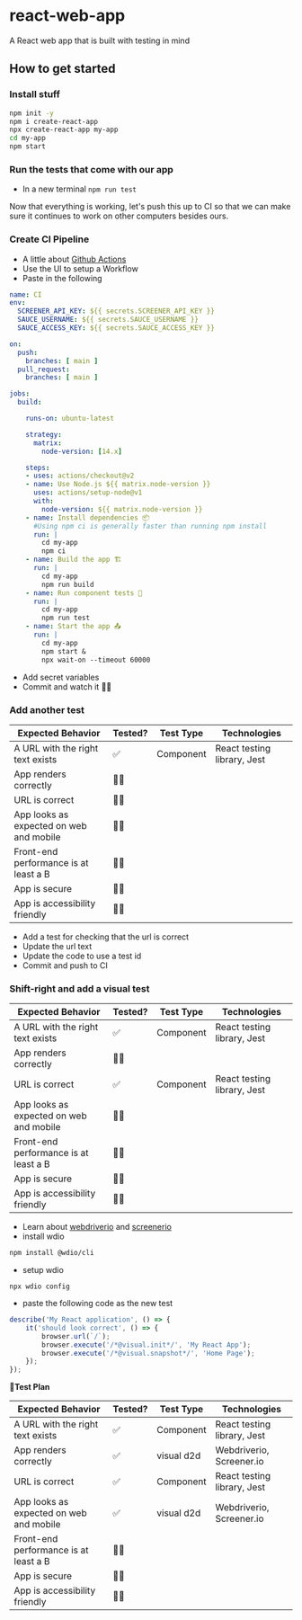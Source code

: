 # react-web-app
A React web app that is built with testing in mind

## How to get started

### Install stuff

```bash
npm init -y
npm i create-react-app
npx create-react-app my-app
cd my-app
npm start
```

### Run the tests that come with our app

* In a new terminal `npm run test`

Now that everything is working, let's push this up to CI so that we can make sure it continues to work on other computers besides ours.

### Create CI Pipeline

* A little about [Github Actions](https://github.com/features/actions)
* Use the UI to setup a Workflow
* Paste in the following

```yaml
name: CI
env:
  SCREENER_API_KEY: ${{ secrets.SCREENER_API_KEY }}
  SAUCE_USERNAME: ${{ secrets.SAUCE_USERNAME }}
  SAUCE_ACCESS_KEY: ${{ secrets.SAUCE_ACCESS_KEY }}

on:
  push:
    branches: [ main ]
  pull_request:
    branches: [ main ]

jobs:
  build:

    runs-on: ubuntu-latest

    strategy:
      matrix:
        node-version: [14.x]

    steps:
    - uses: actions/checkout@v2
    - name: Use Node.js ${{ matrix.node-version }}
      uses: actions/setup-node@v1
      with:
        node-version: ${{ matrix.node-version }}
    - name: Install dependencies 📦
      #Using npm ci is generally faster than running npm install
      run: |
        cd my-app
        npm ci
    - name: Build the app 🏗
      run: |
        cd my-app
        npm run build
    - name: Run component tests 🔸
      run: |
        cd my-app
        npm run test
    - name: Start the app 📤
      run: |
        cd my-app
        npm start &
        npx wait-on --timeout 60000
```
* Add secret variables
* Commit and watch it 🏃‍♀️

### Add another test

| Expected Behavior  | Tested? | Test Type  | Technologies  |
|---|---|---|---|
| A URL with the right text exists  | ✅ | Component | React testing library, Jest |
| App renders correctly  | 🙅‍♂️ |   |   |
| URL is correct | 🙅‍♂️ |   |  |
| App looks as expected on web and mobile  | 🙅‍♂️ |   |   |
| Front-end performance is at least a B  | 🙅‍♂️ |   |   |
| App is secure  | 🙅‍♂️ |   |   |
| App is accessibility friendly  | 🙅‍♂️ |   |   |

* Add a test for checking that the url is correct
* Update the url text
* Update the code to use a test id
* Commit and push to CI

### Shift-right and add a visual test

| Expected Behavior  | Tested? | Test Type  | Technologies  |
|---|---|---|---|
| A URL with the right text exists  | ✅ | Component | React testing library, Jest |
| App renders correctly  | 🙅‍♂️ |   |   |
| URL is correct | ✅ |  Component | React testing library, Jest |
| App looks as expected on web and mobile  | 🙅‍♂️ |   |   |
| Front-end performance is at least a B  | 🙅‍♂️ |   |   |
| App is secure  | 🙅‍♂️ |   |   |
| App is accessibility friendly  | 🙅‍♂️ |   |   |

* Learn about [webdriverio](https://webdriver.io/docs/gettingstarted) and [screenerio](https://screener.io/)
* install wdio

```bash
npm install @wdio/cli
```

* setup wdio

`npx wdio config`

* paste the following code as the new test

```js
describe('My React application', () => {
    it('should look correct', () => {
        browser.url(`/`);
        browser.execute('/*@visual.init*/', 'My React App');
        browser.execute('/*@visual.snapshot*/', 'Home Page');
    });
});

```

**🧪️Test Plan**

| Expected Behavior  | Tested? | Test Type  | Technologies  |
|---|---|---|---|
| A URL with the right text exists  | ✅ | Component | React testing library, Jest |
| App renders correctly  | ✅ | visual d2d  | Webdriverio, Screener.io  |
| URL is correct | ✅ |  Component | React testing library, Jest |
| App looks as expected on web and mobile  | ✅ | visual d2d  | Webdriverio, Screener.io  |
| Front-end performance is at least a B  | 🙅‍♂️ |   |   |
| App is secure  | 🙅‍♂️ |   |   |
| App is accessibility friendly  | 🙅‍♂️ |   |   |